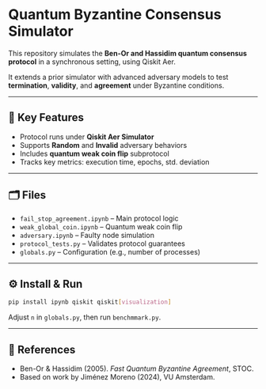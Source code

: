# Quantum Byzantine Consensus Simulator

This repository simulates the **Ben-Or and Hassidim quantum consensus protocol** in a synchronous setting, using Qiskit Aer.

It extends a prior simulator with advanced adversary models to test **termination**, **validity**, and **agreement** under Byzantine conditions.

---

## 🧠 Key Features

- Protocol runs under **Qiskit Aer Simulator**
- Supports **Random** and **Invalid** adversary behaviors
- Includes **quantum weak coin flip** subprotocol
- Tracks key metrics: execution time, epochs, std. deviation

---

## 🗂️ Files

- `fail_stop_agreement.ipynb` – Main protocol logic
- `weak_global_coin.ipynb` – Quantum weak coin flip
- `adversary.ipynb` – Faulty node simulation
- `protocol_tests.py` – Validates protocol guarantees
- `globals.py` – Configuration (e.g., number of processes)

---

## ⚙️ Install & Run

```bash
pip install ipynb qiskit qiskit[visualization]
```

Adjust `n` in `globals.py`, then run `benchmmark.py`.

---

## 📖 References

- Ben-Or & Hassidim (2005). *Fast Quantum Byzantine Agreement*, STOC.
- Based on work by Jiménez Moreno (2024), VU Amsterdam.
